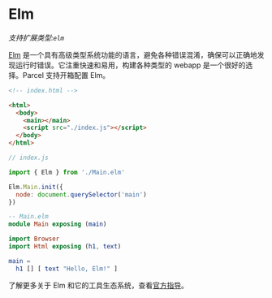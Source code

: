 # Elm

_支持扩展类型:`elm`_

[Elm](https://elm-lang.org/) 是一个具有高级类型系统功能的语言，避免各种错误混淆，确保可以正确地发现运行时错误。它注重快速和易用，构建各种类型的 webapp 是一个很好的选择。Parcel 支持开箱配置 Elm。

```html
<!-- index.html -->

<html>
  <body>
    <main></main>
    <script src="./index.js"></script>
  </body>
</html>
```

```javascript
// index.js

import { Elm } from './Main.elm'

Elm.Main.init({
  node: document.querySelector('main')
})
```

```elm
-- Main.elm
module Main exposing (main)

import Browser
import Html exposing (h1, text)

main =
  h1 [] [ text "Hello, Elm!" ]
```

了解更多关于 Elm 和它的工具生态系统，查看[官方指导](https://guide.elm-lang.org/)。
